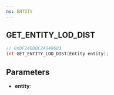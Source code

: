 ```yaml
---
ns: ENTITY
---
```

## GET_ENTITY_LOD_DIST

```c
// 0xDF240D0C2A948683
int GET_ENTITY_LOD_DIST(Entity entity);
```

## Parameters
* **entity**:
